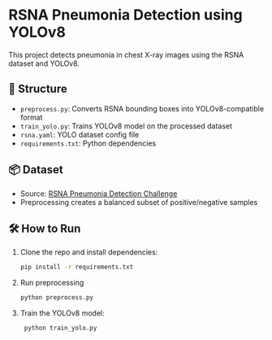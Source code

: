 # RSNA Pneumonia Detection using YOLOv8

This project detects pneumonia in chest X-ray images using the RSNA dataset and YOLOv8.

## 📁 Structure

- `preprocess.py`: Converts RSNA bounding boxes into YOLOv8-compatible format
- `train_yolo.py`: Trains YOLOv8 model on the processed dataset
- `rsna.yaml`: YOLO dataset config file
- `requirements.txt`: Python dependencies

## 📦 Dataset

- Source: [RSNA Pneumonia Detection Challenge](https://www.kaggle.com/competitions/rsna-pneumonia-detection-challenge/)
- Preprocessing creates a balanced subset of positive/negative samples

## 🛠️ How to Run

1. Clone the repo and install dependencies:
   ```bash
   pip install -r requirements.txt

2. Run preprocessing
    ```bash
    python preprocess.py

3. Train the YOLOv8 model:

   ```bash
    python train_yolo.py
